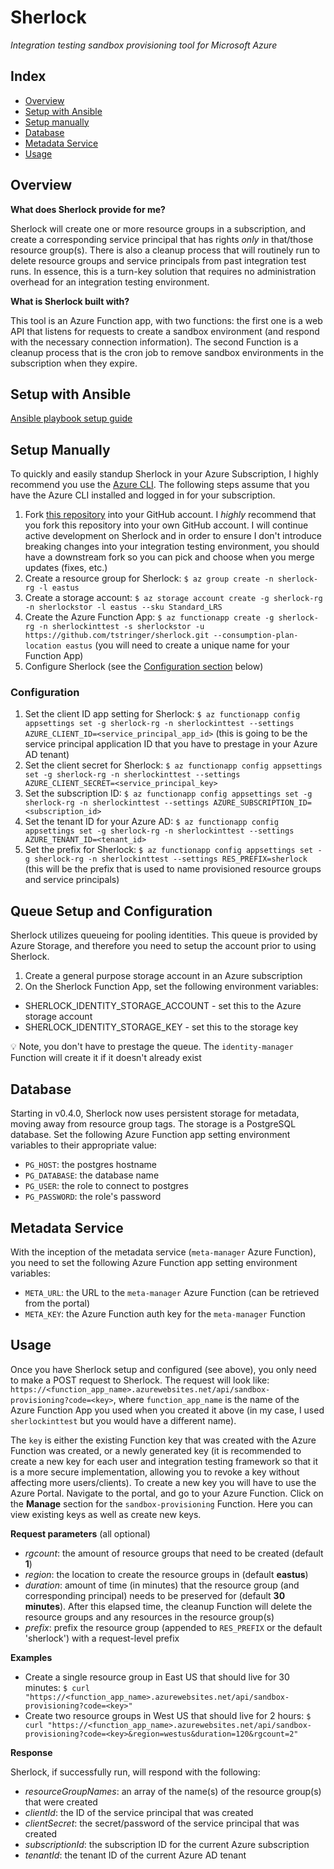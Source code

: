 # Sherlock

*Integration testing sandbox provisioning tool for Microsoft Azure*

## Index

- [Overview](#overview)
- [Setup with Ansible](#setup-with-ansible)
- [Setup manually](#setup-manually)
- [Database](#database)
- [Metadata Service](#metadata-service)
- [Usage](#usage)

## Overview

**What does Sherlock provide for me?**

Sherlock will create one or more resource groups in a subscription, and create a corresponding service principal that has rights *only* in that/those resource group(s). There is also a cleanup process that will routinely run to delete resource groups and service principals from past integration test runs. In essence, this is a turn-key solution that requires no administration overhead for an integration testing environment.

**What is Sherlock built with?**

This tool is an Azure Function app, with two functions: the first one is a web API that listens for requests to create a sandbox environment (and respond with the necessary connection information). The second Function is a cleanup process that is the cron job to remove sandbox environments in the subscription when they expire.

## Setup with Ansible

[Ansible playbook setup guide](setup/)

## Setup Manually

To quickly and easily standup Sherlock in your Azure Subscription, I highly recommend you use the [Azure CLI](https://docs.microsoft.com/en-us/cli/azure/install-azure-cli). The following steps assume that you have the Azure CLI installed and logged in for your subscription.

1. Fork [this repository](https://github.com/tstringer/sherlock) into your GitHub account. I *highly* recommend that you fork this repository into your own GitHub account. I will continue active development on Sherlock and in order to ensure I don't introduce breaking changes into your integration testing environment, you should have a downstream fork so you can pick and choose when you merge updates (fixes, etc.)
1. Create a resource group for Sherlock: `$ az group create -n sherlock-rg -l eastus`
1. Create a storage account: `$ az storage account create -g sherlock-rg -n sherlockstor -l eastus --sku Standard_LRS`
1. Create the Azure Function App: `$ az functionapp create -g sherlock-rg -n sherlockinttest -s sherlockstor -u https://github.com/tstringer/sherlock.git --consumption-plan-location eastus` (you will need to create a unique name for your Function App)
1. Configure Sherlock (see the [Configuration section](#configuration) below)

### Configuration

1. Set the client ID app setting for Sherlock: `$ az functionapp config appsettings set -g sherlock-rg -n sherlockinttest --settings AZURE_CLIENT_ID=<service_principal_app_id>` (this is going to be the service principal application ID that you have to prestage in your Azure AD tenant)
1. Set the client secret for Sherlock: `$ az functionapp config appsettings set -g sherlock-rg -n sherlockinttest --settings AZURE_CLIENT_SECRET=<service_principal_key>`
1. Set the subscription ID: `$ az functionapp config appsettings set -g sherlock-rg -n sherlockinttest --settings AZURE_SUBSCRIPTION_ID=<subscription_id>`
1. Set the tenant ID for your Azure AD: `$ az functionapp config appsettings set -g sherlock-rg -n sherlockinttest --settings AZURE_TENANT_ID=<tenant_id>`
1. Set the prefix for Sherlock: `$ az functionapp config appsettings set -g sherlock-rg -n sherlockinttest --settings RES_PREFIX=sherlock` (this will be the prefix that is used to name provisioned resource groups and service principals)

## Queue Setup and Configuration

Sherlock utilizes queueing for pooling identities. This queue is provided by Azure Storage, and therefore you need to setup the account prior to using Sherlock.

1. Create a general purpose storage account in an Azure subscription
1. On the Sherlock Function App, set the following environment variables:
  - SHERLOCK_IDENTITY_STORAGE_ACCOUNT - set this to the Azure storage account
  - SHERLOCK_IDENTITY_STORAGE_KEY - set this to the storage key

:bulb: Note, you don't have to prestage the queue. The `identity-manager` Function will create it if it doesn't already exist

## Database

Starting in v0.4.0, Sherlock now uses persistent storage for metadata, moving away from resource group tags. The storage is a PostgreSQL database. Set the following Azure Function app setting environment variables to their appropriate value:

- `PG_HOST`: the postgres hostname
- `PG_DATABASE`: the database name
- `PG_USER`: the role to connect to postgres
- `PG_PASSWORD`: the role's password

## Metadata Service

With the inception of the metadata service (`meta-manager` Azure Function), you need to set the following Azure Function app setting environment variables:

- `META_URL`: the URL to the `meta-manager` Azure Function (can be retrieved from the portal)
- `META_KEY`: the Azure Function auth key for the `meta-manager` Function

## Usage

Once you have Sherlock setup and configured (see above), you only need to make a POST request to Sherlock. The request will look like: `https://<function_app_name>.azurewebsites.net/api/sandbox-provisioning?code=<key>`, where `function_app_name` is the name of the Azure Function App you used when you created it above (in my case, I used `sherlockinttest` but you would have a different name).

The `key` is either the existing Function key that was created with the Azure Function was created, or a newly generated key (it is recommended to create a new key for each user and integration testing framework so that it is a more secure implementation, allowing you to revoke a key without affecting more users/clients). To create a new key you will have to use the Azure Portal. Navigate to the portal, and go to your Azure Function. Click on the **Manage** section for the `sandbox-provisioning` Function. Here you can view existing keys as well as create new keys.

**Request parameters** (all optional)

- *rgcount*: the amount of resource groups that need to be created (default **1**)
- *region*: the location to create the resource groups in (default **eastus**)
- *duration*: amount of time (in minutes) that the resource group (and corresponding principal) needs to be preserved for (default **30 minutes**). After this elapsed time, the cleanup Function will delete the resource groups and any resources in the resource group(s)
- *prefix*: prefix the resource group (appended to `RES_PREFIX` or the default 'sherlock') with a request-level prefix

**Examples**

- Create a single resource group in East US that should live for 30 minutes: `$ curl "https://<function_app_name>.azurewebsites.net/api/sandbox-provisioning?code=<key>"`
- Create two resource groups in West US that should live for 2 hours: `$ curl "https://<function_app_name>.azurewebsites.net/api/sandbox-provisioning?code=<key>&region=westus&duration=120&rgcount=2"`

**Response**

Sherlock, if successfully run, will respond with the following:

- *resourceGroupNames*: an array of the name(s) of the resource group(s) that were created
- *clientId*: the ID of the service principal that was created
- *clientSecret*: the secret/password of the service principal that was created
- *subscriptionId*: the subscription ID for the current Azure subscription
- *tenantId*: the tenant ID of the current Azure AD tenant

